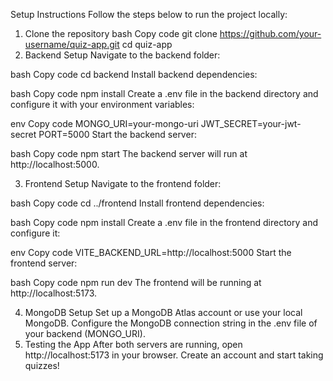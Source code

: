 Setup Instructions
Follow the steps below to run the project locally:

1. Clone the repository
bash
Copy code
git clone https://github.com/your-username/quiz-app.git
cd quiz-app
2. Backend Setup
Navigate to the backend folder:

bash
Copy code
cd backend
Install backend dependencies:

bash
Copy code
npm install
Create a .env file in the backend directory and configure it with your environment variables:

env
Copy code
MONGO_URI=your-mongo-uri
JWT_SECRET=your-jwt-secret
PORT=5000
Start the backend server:

bash
Copy code
npm start
The backend server will run at http://localhost:5000.

3. Frontend Setup
Navigate to the frontend folder:

bash
Copy code
cd ../frontend
Install frontend dependencies:

bash
Copy code
npm install
Create a .env file in the frontend directory and configure it:

env
Copy code
VITE_BACKEND_URL=http://localhost:5000
Start the frontend server:

bash
Copy code
npm run dev
The frontend will be running at http://localhost:5173.

4. MongoDB Setup
Set up a MongoDB Atlas account or use your local MongoDB.
Configure the MongoDB connection string in the .env file of your backend (MONGO_URI).
5. Testing the App
After both servers are running, open http://localhost:5173 in your browser.
Create an account and start taking quizzes!

